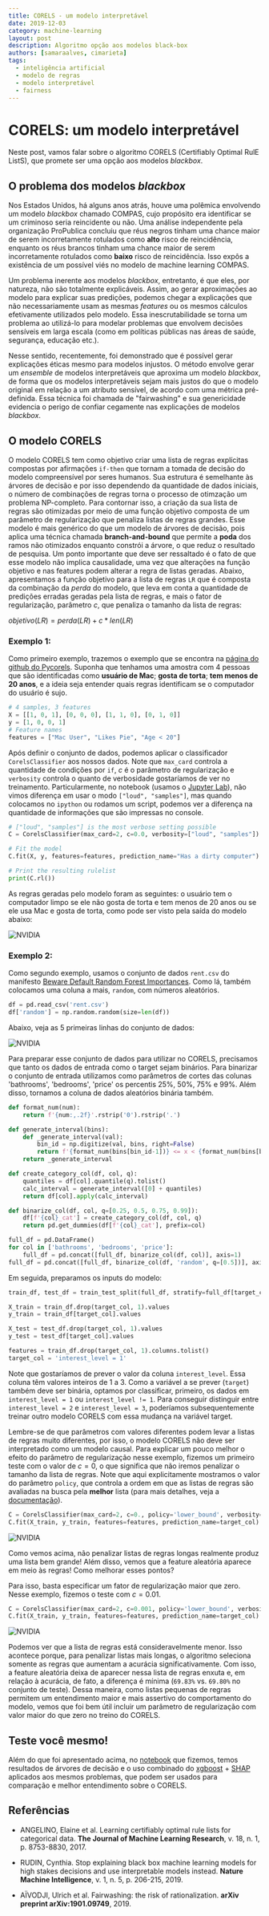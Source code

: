 ```yaml
---
title: CORELS - um modelo interpretável
date: 2019-12-03
category: machine-learning
layout: post
description: Algoritmo opção aos modelos black-box
authors: [samaraalves, cimarieta]
tags:
  - inteligência artificial
  - modelo de regras
  - modelo interpretável
  - fairness
---
```


# CORELS: um modelo interpretável

Neste post, vamos falar sobre o algoritmo CORELS (Certifiably Optimal RulE ListS), que promete ser uma opção aos modelos _blackbox_.

## O problema dos modelos _blackbox_

Nos Estados Unidos, há alguns anos atrás, houve uma polêmica envolvendo um modelo _blackbox_ chamado COMPAS, cujo propósito era identificar se um criminoso seria reincidente ou não. Uma análise independente pela organização ProPublica concluiu que réus negros tinham uma chance maior de serem incorretamente rotulados como **alto** risco de reincidência, enquanto os réus brancos tinham uma chance maior de serem incorretamente rotulados como **baixo** risco de reincidência. Isso expôs a existência de um possível viés no modelo de machine learning COMPAS.

Um problema inerente aos modelos _blackbox_, entretanto, é que eles, por natureza, não são totalmente explicáveis. Assim, ao gerar aproximações ao modelo para explicar suas predições, podemos chegar a explicações que não necessariamente usam as mesmas _features_ ou os mesmos cálculos efetivamente utilizados pelo modelo. Essa inescrutabilidade se torna um problema ao utilizá-lo para modelar problemas que envolvem decisões sensíveis em larga escala (como em políticas públicas nas áreas de saúde, segurança, educação etc.).

Nesse sentido, recentemente, foi demonstrado que é possível gerar explicações éticas mesmo para modelos injustos. O método envolve gerar um _ensemble_ de modelos interpretáveis que aproxima um modelo _blackbox_, de forma que os modelos interpretáveis sejam mais justos do que o modelo original em relação a um atributo sensível, de acordo com uma métrica pré-definida. Essa técnica foi chamada de "fairwashing" e sua genericidade evidencia o perigo de confiar cegamente nas explicações de modelos _blackbox_.

## O modelo CORELS

O modelo CORELS tem como objetivo criar uma lista de regras explícitas compostas por afirmações `if-then` que tornam a tomada de decisão do modelo compreensível por seres humanos. Sua estrutura é semelhante às árvores de decisão e por isso dependendo da quantidade de dados iniciais, o número de combinações de regras torna o processo de otimzação um problema NP-completo. Para contornar isso, a criação da sua lista de regras são otimizadas por meio de uma função objetivo composta de um parâmetro de regularização que penaliza listas de regras grandes. Esse modelo é mais genérico do que um modelo de árvores de decisão, pois aplica uma técnica chamada **branch-and-bound** que permite a **poda** dos ramos não otimizados enquanto constrói a árvore, o que reduz o resultado de pesquisa. Um ponto importante que deve ser ressaltado é o fato de que esse modelo não implica causalidade, uma vez que alterações na função objetivo e nas features podem alterar a regra de listas geradas. Abaixo, apresentamos a função objetivo para a lista de regras `LR` que é composta da combinação da _perda_ do modelo, que leva em conta a quantidade de predições erradas geradas pela lista de regras, e  mais o fator de regularização, parâmetro $c$, que penaliza o tamanho da lista de regras:

$objetivo(LR) = perda(LR) + c * len(LR)$


### Exemplo 1:
Como primeiro exemplo, trazemos o exemplo que se encontra na [página do github do Pycorels](https://github.com/fingoldin/pycorels). Suponha que tenhamos uma amostra com 4 pessoas que são identificadas como **usuário de Mac**; **gosta de torta**; **tem menos de 20 anos**, e a ideia seja entender quais regras identificam se o computador do usuário é sujo.

```python
# 4 samples, 3 features
X = [[1, 0, 1], [0, 0, 0], [1, 1, 0], [0, 1, 0]]
y = [1, 0, 0, 1]
# Feature names
features = ["Mac User", "Likes Pie", "Age < 20"]
```

Após definir o conjunto de dados, podemos aplicar o classificador `CorelsClassifier` aos nossos dados. Note que `max_card` controla a quantidade de condições por `if`, $c$ é o parâmetro de regularização e `verbosity` controla o quanto de verbosidade gostaríamos de ver no treinamento. Particularmente, no notebook (usamos o [Jupyter Lab](https://jupyterlab.readthedocs.io/en/stable/index.html)), não vimos diferença em usar o modo `["loud", "samples"]`, mas quando colocamos no `ipython` ou rodamos um script, podemos ver a diferença na quantidade de informações que são impressas no console.

```python
# ["loud", "samples"] is the most verbose setting possible
C = CorelsClassifier(max_card=2, c=0.0, verbosity=["loud", "samples"])

# Fit the model
C.fit(X, y, features=features, prediction_name="Has a dirty computer")

# Print the resulting rulelist
print(C.rl())
```

As regras geradas pelo modelo foram as seguintes: o usuário tem o computador limpo se ele não gosta de torta e tem menos de 20 anos ou se ele usa Mac e gosta de torta, como pode ser visto pela saída do modelo abaixo:

![NVIDIA](../images/corels-2.png)

### Exemplo 2:

Como segundo exemplo, usamos o conjunto de dados `rent.csv` do manifesto [Beware Default Random Forest Importances](https://explained.ai/rf-importance/). Como lá, também colocamos uma coluna a mais, `random`, com números aleatórios.

```python
df = pd.read_csv('rent.csv')
df['random'] = np.random.random(size=len(df))
```

Abaixo, veja as 5 primeiras linhas do conjunto de dados:

![NVIDIA](../images/corels-3.png)

Para preparar esse conjunto de dados para utilizar no CORELS, precisamos que tanto os dados de entrada como o target sejam binários. Para binarizar o conjunto de entrada utilizamos como parâmetros de cortes das colunas 'bathrooms', 'bedrooms', 'price' os percentis 25%, 50%, 75% e 99%. Além disso, tornamos a coluna de dados aleatórios binária também.

```python
def format_num(num):
    return f'{num:,.2f}'.rstrip('0').rstrip('.')

def generate_interval(bins):
    def _generate_interval(val):
        bin_id = np.digitize(val, bins, right=False)
        return f'{format_num(bins[bin_id-1])} <= x < {format_num(bins[bin_id])}' if bin_id < len(bins) else f'>= {format_num(bins[-1])}'
    return _generate_interval

def create_category_col(df, col, q):
    quantiles = df[col].quantile(q).tolist()
    calc_interval = generate_interval([0] + quantiles)
    return df[col].apply(calc_interval)

def binarize_col(df, col, q=[0.25, 0.5, 0.75, 0.99]):
    df[f'{col}_cat'] = create_category_col(df, col, q)
    return pd.get_dummies(df[f'{col}_cat'], prefix=col)

full_df = pd.DataFrame()
for col in ['bathrooms', 'bedrooms', 'price']:
    full_df = pd.concat([full_df, binarize_col(df, col)], axis=1)
full_df = pd.concat([full_df, binarize_col(df, 'random', q=[0.5])], axis=1)
```

Em seguida, preparamos os inputs do modelo:

```python
train_df, test_df = train_test_split(full_df, stratify=full_df[target_col].values)

X_train = train_df.drop(target_col, 1).values
y_train = train_df[target_col].values

X_test = test_df.drop(target_col, 1).values
y_test = test_df[target_col].values

features = train_df.drop(target_col, 1).columns.tolist()
target_col = 'interest_level = 1'
```

Note que gostaríamos de prever o valor da coluna `interest_level`. Essa coluna têm valores inteiros de 1 a 3. Como a variável a se prever (`target`) também deve ser binária, optamos por classificar, primeiro, os dados em `interest_level = 1` ou `interest_level != 1`. Para conseguir distinguir entre `interest_level = 2` e `interest_level = 3`, poderíamos subsequentemente treinar outro modelo CORELS com essa mudança na variável target.

Lembre-se de que parâmetros com valores diferentes podem levar a listas de regras muito diferentes, por isso, o modelo CORELS não deve ser interpretado como um modelo causal. Para explicar um pouco melhor o efeito do parâmetro de regularização nesse exemplo, fizemos um primeiro teste com o valor de $c=0$, o que significa que não iremos penalizar o tamanho da lista de regras. Note que aqui explicitamente mostramos o valor do parâmetro `policy`, que controla a ordem em que as listas de regras são avaliadas na busca pela **melhor** lista (para mais detalhes, veja a [documentação](https://corels.eecs.harvard.edu/corels/)).

```python
C = CorelsClassifier(max_card=2, c=0., policy='lower_bound', verbosity=["loud", "samples"])
C.fit(X_train, y_train, features=features, prediction_name=target_col)
```

![NVIDIA](../images/corels-6.png)

Como vemos acima, não penalizar listas de regras longas realmente produz uma lista bem grande! Além disso, vemos que a feature aleatória aparece em meio às regras! Como melhorar esses pontos?

Para isso, basta especificar um fator de regularização maior que zero. Nesse exemplo, fizemos o teste com $c=0.01$.

```python
C = CorelsClassifier(max_card=2, c=0.001, policy='lower_bound', verbosity=["loud", "samples"])
C.fit(X_train, y_train, features=features, prediction_name=target_col)
```

![NVIDIA](../images/corels-8.png)

Podemos ver que a lista de regras está consideravelmente menor. Isso acontece porque, para penalizar listas mais longas, o algoritmo seleciona somente as regras que aumentam a acurácia significativamente. Com isso, a feature aleatória deixa de aparecer nessa lista de regras enxuta e, em relação à acurácia, de fato, a diferença é mínima (`69.83%` vs. `69.80%` no conjunto de teste). Dessa maneira, como listas pequenas de regras permitem um entendimento maior e mais assertivo do comportamento do modelo, vemos que foi bem útil incluir um parâmetro de regularização com valor maior do que zero no treino do CORELS.

## Teste você mesmo!

Além do que foi apresentado acima, no [notebook](https://github.com/cimarieta/corels-examples/blob/master/corels.ipynb) que fizemos, temos resultados de árvores de decisão e o uso combinado do [xgboost](https://xgboost.readthedocs.io/en/latest/) + [SHAP](https://github.com/slundberg/shap) aplicados aos mesmos problemas, que podem ser usados para comparação e melhor entendimento sobre o CORELS.

## Referências

* ANGELINO, Elaine et al. Learning certifiably optimal rule lists for categorical data. **The Journal of Machine Learning Research**, v. 18, n. 1, p. 8753-8830, 2017.

* RUDIN, Cynthia. Stop explaining black box machine learning models for high stakes decisions and use interpretable models instead. **Nature Machine Intelligence**, v. 1, n. 5, p. 206-215, 2019.

* AÏVODJI, Ulrich et al. Fairwashing: the risk of rationalization. **arXiv preprint arXiv:1901.09749**, 2019.
